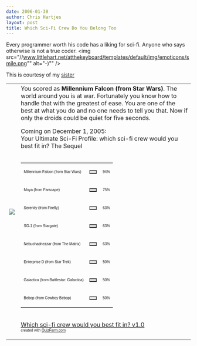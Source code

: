 ```yaml
--- 
date: 2006-01-30
author: Chris Hartjes
layout: post
title: Which Sci-Fi Crew Do You Belong Too
---
```

Every programmer worth his code has a liking for sci-fi.  Anyone who says otherwise is not a true coder. <img src="//www.littlehart.net/atthekeyboard/templates/default/img/emoticons/smile.png"" alt="-)"" />

This is courtesy of my <a href="http://www.lisahartjes.com">sister</a>

<table border='0' cellpadding='5' cellspacing='0' width='600'><tr><td><img src='http://images.quizfarm.com/1131947385MillenniumFalcon.JPG'></td><td> You scored as <b>Millennium Falcon (from Star Wars)</b>. The world around you is at war.  Fortunately you know how to handle that with the greatest of ease.  You are one of the best at what you do and no one needs to tell you that.  Now if only the droids could be quiet for five seconds.
<p>
Coming on December 1, 2005:<br />
Your Ultimate Sci-Fi Profile: which sci-fi crew would you best fit in? The Sequel<br /><br /><table border='0' width='300' cellspacing='0' cellpadding='0'><tr><td><p><font face='Arial' size='1'>Millennium Falcon (from Star Wars)</font></p></td><td><table border='1' cellpadding='0' cellspacing='0' width='94' bgcolor='#dddddd'><tr><td></td></tr></table></td><td><font face='Arial' size='1'>94%</font></td></tr><tr><td><p><font face='Arial' size='1'>Moya (from Farscape)</font></p></td><td><table border='1' cellpadding='0' cellspacing='0' width='75' bgcolor='#dddddd'><tr><td></td></tr></table></td><td><font face='Arial' size='1'>75%</font></td></tr><tr><td><p><font face='Arial' size='1'>Serenity (from Firefly)</font></p></td><td><table border='1' cellpadding='0' cellspacing='0' width='63' bgcolor='#dddddd'><tr><td></td></tr></table></td><td><font face='Arial' size='1'>63%</font></td></tr><tr><td><p><font face='Arial' size='1'>SG-1 (from Stargate)</font></p></td><td><table border='1' cellpadding='0' cellspacing='0' width='63' bgcolor='#dddddd'><tr><td></td></tr></table></td><td><font face='Arial' size='1'>63%</font></td></tr><tr><td><p><font face='Arial' size='1'>Nebuchadnezzar (from The Matrix)</font></p></td><td><table border='1' cellpadding='0' cellspacing='0' width='63' bgcolor='#dddddd'><tr><td></td></tr></table></td><td><font face='Arial' size='1'>63%</font></td></tr><tr><td><p><font face='Arial' size='1'>Enterprise D (from Star Trek)</font></p></td><td><table border='1' cellpadding='0' cellspacing='0' width='50' bgcolor='#dddddd'><tr><td></td></tr></table></td><td><font face='Arial' size='1'>50%</font></td></tr><tr><td><p><font face='Arial' size='1'>Galactica (from Battlestar: Galactica)</font></p></td><td><table border='1' cellpadding='0' cellspacing='0' width='50' bgcolor='#dddddd'><tr><td></td></tr></table></td><td><font face='Arial' size='1'>50%</font></td></tr><tr><td><p><font face='Arial' size='1'>Bebop (from Cowboy Bebop)</font></p></td><td><table border='1' cellpadding='0' cellspacing='0' width='50' bgcolor='#dddddd'><tr><td></td></tr></table></td><td><font face='Arial' size='1'>50%</font></td></tr></td></tr></table><br /><a href='http://quizfarm.com/test.php?q_id=102272'>Which sci-fi crew would you best fit in? v1.0</a><br /><font face='Arial' size='1'>created with <a href='http://quizfarm.com'>QuizFarm.com</a></font></table>
